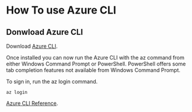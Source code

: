 # How To use Azure CLI

## Donwload Azure CLI

Download  [Azure CLI](https://docs.microsoft.com/en-us/cli/azure/install-azure-cli-windows?view=azure-cli-latest).

Once installed you can now run the Azure CLI with the az command from either Windows Command Prompt or PowerShell. PowerShell offers some tab completion features not available from Windows Command Prompt. 

To sign in, run the az login command.

```
az login
```

[Azure CLI Reference](https://docs.microsoft.com/en-us/cli/azure/?view=azure-cli-latest).
